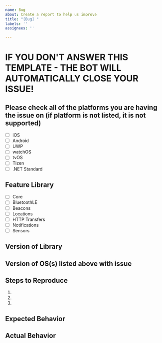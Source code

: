 ```yaml
---
name: Bug
about: Create a report to help us improve
title: "[Bug] "
labels: ''
assignees: ''

---
```


# IF YOU DON'T ANSWER THIS TEMPLATE - THE BOT WILL AUTOMATICALLY CLOSE YOUR ISSUE!

## Please check all of the platforms you are having the issue on (if platform is not listed, it is not supported)

 - [ ] iOS
 - [ ] Android
 - [ ] UWP
 - [ ] watchOS
 - [ ] tvOS
 - [ ] Tizen
 - [ ] .NET Standard

## Feature Library

 - [ ] Core
 - [ ] BluetoothLE
 - [ ] Beacons
 - [ ] Locations
 - [ ] HTTP Transfers
 - [ ] Notifications
 - [ ] Sensors

## Version of Library

## Version of OS(s) listed above with issue



## Steps to Reproduce
1.
2.
3.

## Expected Behavior


## Actual Behavior

